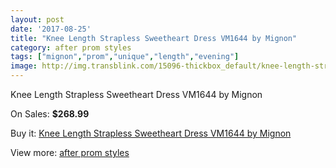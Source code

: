 ```yaml
---
layout: post
date: '2017-08-25'
title: "Knee Length Strapless Sweetheart Dress VM1644 by Mignon"
category: after prom styles
tags: ["mignon","prom","unique","length","evening"]
image: http://img.transblink.com/15096-thickbox_default/knee-length-strapless-sweetheart-dress-vm1644-by-mignon.jpg
---
```

Knee Length Strapless Sweetheart Dress VM1644 by Mignon

On Sales: **$268.99**
<a href="https://www.transblink.com/en/after-prom-styles/4812-knee-length-strapless-sweetheart-dress-vm1644-by-mignon.html"><amp-img layout="responsive" width="600" height="600" src="//img.transblink.com/15096-thickbox_default/knee-length-strapless-sweetheart-dress-vm1644-by-mignon.jpg" alt="Knee Length Strapless Sweetheart Dress VM1644 by Mignon 0" /></a>
<a href="https://www.transblink.com/en/after-prom-styles/4812-knee-length-strapless-sweetheart-dress-vm1644-by-mignon.html"><amp-img layout="responsive" width="600" height="600" src="//img.transblink.com/15097-thickbox_default/knee-length-strapless-sweetheart-dress-vm1644-by-mignon.jpg" alt="Knee Length Strapless Sweetheart Dress VM1644 by Mignon 1" /></a>

Buy it: [Knee Length Strapless Sweetheart Dress VM1644 by Mignon](https://www.transblink.com/en/after-prom-styles/4812-knee-length-strapless-sweetheart-dress-vm1644-by-mignon.html "Knee Length Strapless Sweetheart Dress VM1644 by Mignon")

View more: [after prom styles](https://www.transblink.com/en/55-after-prom-styles "after prom styles")